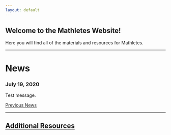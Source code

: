 ```yaml
---
layout: default
---
```


## Welcome to the Mathletes Website!

Here you will find all of the materials and resources for Mathletes.


---------------------------------------------------------------------------------


# News
### July 19, 2020
Test message.

[Previous News](news)

---------------------------------------------------------------------------------


## [Additional Resources](additional-resources)